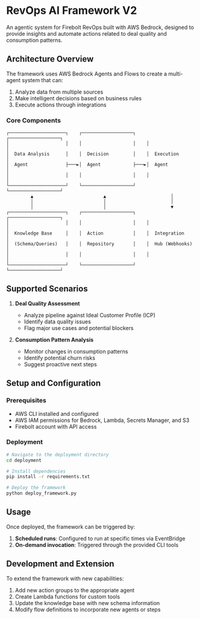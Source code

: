 # RevOps AI Framework V2

An agentic system for Firebolt RevOps built with AWS Bedrock, designed to provide insights and automate actions related to deal quality and consumption patterns.

## Architecture Overview

The framework uses AWS Bedrock Agents and Flows to create a multi-agent system that can:
1. Analyze data from multiple sources
2. Make intelligent decisions based on business rules
3. Execute actions through integrations

### Core Components

```
┌─────────────────────┐    ┌───────────────────┐    ┌───────────────────┐
│                     │    │                   │    │                   │
│  Data Analysis      │    │  Decision         │    │  Execution        │
│  Agent              ├───►│  Agent            ├───►│  Agent            │
│                     │    │                   │    │                   │
└─────────────────────┘    └───────────────────┘    └───────────────────┘
         ▲                          ▲                        │
         │                          │                        │
         │                          │                        ▼
┌─────────────────────┐    ┌───────────────────┐    ┌───────────────────┐
│                     │    │                   │    │                   │
│  Knowledge Base     │    │  Action           │    │  Integration      │
│  (Schema/Queries)   │    │  Repository       │    │  Hub (Webhooks)   │
│                     │    │                   │    │                   │
└─────────────────────┘    └───────────────────┘    └───────────────────┘
```

## Supported Scenarios

1. **Deal Quality Assessment**
   - Analyze pipeline against Ideal Customer Profile (ICP)
   - Identify data quality issues
   - Flag major use cases and potential blockers

2. **Consumption Pattern Analysis**
   - Monitor changes in consumption patterns
   - Identify potential churn risks
   - Suggest proactive next steps

## Setup and Configuration

### Prerequisites
- AWS CLI installed and configured
- AWS IAM permissions for Bedrock, Lambda, Secrets Manager, and S3
- Firebolt account with API access

### Deployment
```bash
# Navigate to the deployment directory
cd deployment

# Install dependencies
pip install -r requirements.txt

# Deploy the framework
python deploy_framework.py
```

## Usage

Once deployed, the framework can be triggered by:
1. **Scheduled runs**: Configured to run at specific times via EventBridge
2. **On-demand invocation**: Triggered through the provided CLI tools

## Development and Extension

To extend the framework with new capabilities:
1. Add new action groups to the appropriate agent
2. Create Lambda functions for custom tools
3. Update the knowledge base with new schema information
4. Modify flow definitions to incorporate new agents or steps
